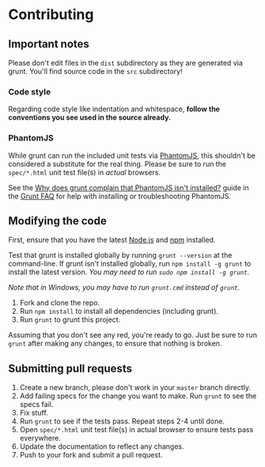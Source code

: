 # Contributing

## Important notes
Please don't edit files in the `dist` subdirectory as they are generated via grunt. You'll find source code in the `src` subdirectory!

### Code style
Regarding code style like indentation and whitespace, **follow the conventions you see used in the source already.**

### PhantomJS
While grunt can run the included unit tests via [PhantomJS](http://phantomjs.org/), this shouldn't be considered a substitute for the real thing. Please be sure to run the `spec/*.html` unit test file(s) in _actual_ browsers.

See the [Why does grunt complain that PhantomJS isn't installed?](https://github.com/gruntjs/grunt/blob/master/docs/faq.md#why-does-grunt-complain-that-phantomjs-isnt-installed) guide in the [Grunt FAQ](https://github.com/gruntjs/grunt/blob/master/docs/faq.md) for help with installing or troubleshooting PhantomJS.

## Modifying the code
First, ensure that you have the latest [Node.js](http://nodejs.org/) and [npm](http://npmjs.org/) installed.

Test that grunt is installed globally by running `grunt --version` at the command-line.  If grunt isn't installed globally, run `npm install -g grunt` to install the latest version. _You may need to run `sudo npm install -g grunt`._

_Note that in Windows, you may have to run `grunt.cmd` instead of `grunt`._

1. Fork and clone the repo.
1. Run `npm install` to install all dependencies (including grunt).
1. Run `grunt` to grunt this project.

Assuming that you don't see any red, you're ready to go. Just be sure to run `grunt` after making any changes, to ensure that nothing is broken.

## Submitting pull requests

1. Create a new branch, please don't work in your `master` branch directly.
1. Add failing specs for the change you want to make. Run `grunt` to see the specs fail.
1. Fix stuff.
1. Run `grunt` to see if the tests pass. Repeat steps 2-4 until done.
1. Open `spec/*.html` unit test file(s) in actual browser to ensure tests pass everywhere.
1. Update the documentation to reflect any changes.
1. Push to your fork and submit a pull request.
